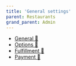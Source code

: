 ```yaml
---
title: 'General settings'
parent: Restaurants
grand_parent: Admin
---
```


- [General 🔗](general-settings/general.md)
- [Options 🔗](general-settings/options.md)
- [Fulfillment 🔗](general-settings/fulfillment.md)
- [Payment 🔗](general-settings/payment.md)
